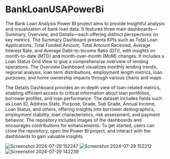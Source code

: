 # BankLoanUSAPowerBi

The Bank Loan Analysis Power BI project aims to provide insightful analysis and visualization of bank loan data. It features three main dashboards—Summary, Overview, and Details—each offering distinct perspectives on key metrics. The Summary Dashboard presents KPIs such as Total Loan Applications, Total Funded Amount, Total Amount Received, Average Interest Rate, and Average Debt-to-Income Ratio (DTI), with insights on month-to-date (MTD) and month-over-month (MoM) changes. It includes a Loan Status Grid View to give a comprehensive overview of lending operations. The Overview Dashboard visualizes monthly lending trends, regional analysis, loan term distributions, employment length metrics, loan purposes, and home ownership impacts through various charts and maps. 

The Details Dashboard provides an in-depth view of loan-related metrics, enabling efficient access to critical information about loan portfolios, borrower profiles, and loan performance. The dataset includes fields such as Loan ID, Address State, Purpose, Grade, Sub Grade, Annual Income, Loan Status, and others, offering insights into borrower demographics, employment stability, loan characteristics, risk assessment, and payment behavior. The repository includes images of the dashboards and encourages contributions for enhancements. To get started, users can clone the repository, open the Power BI project, and interact with the dashboards to gain valuable insights.

![Screenshot 2024-07-29 152247](https://github.com/user-attachments/assets/05d75c9f-6e69-4186-9a2b-5d90f47d9d05)
![Screenshot 2024-07-29 152212](https://github.com/user-attachments/assets/352d3fba-26c8-4d8d-ba9e-cd84224cd046)
![Screenshot 2024-07-29 142239](https://github.com/user-attachments/assets/76f04f56-cbff-4e6a-9f56-c5d4b11539f0)
